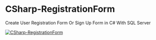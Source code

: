 # CSharp-RegistrationForm
Create User Registration Form Or Sign Up Form in C# With SQL Server

[![CSharp-RegistrationForm](https://img.youtube.com/vi/AbgHhQ0C3BE/0.jpg)](https://www.youtube.com/watch?v=AbgHhQ0C3BE)
